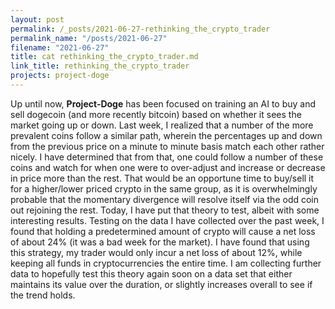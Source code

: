 ```yaml
---
layout: post
permalink: /_posts/2021-06-27-rethinking_the_crypto_trader
permalink_name: "/posts/2021-06-27"
filename: "2021-06-27"
title: cat rethinking_the_crypto_trader.md
link_title: rethinking_the_crypto_trader
projects: project-doge
---
```

Up until now, **Project-Doge** has been focused on training an AI to buy and sell dogecoin (and more recently bitcoin) based on whether it sees the market going up or down. Last week, I realized that a number of the more prevalent coins follow a similar path, wherein the percentages up and down from the previous price on a minute to minute basis match each other rather nicely. I have determined that from that, one could follow a number of these coins and watch for when one were to over-adjust and increase or decrease in price more than the rest. That would be an opportune time to buy/sell it for a higher/lower priced crypto in the same group, as it is overwhelmingly probable that the momentary divergence will resolve itself via the odd coin out rejoining the rest.
Today, I have put that theory to test, albeit with some interesting results. Testing on the data I have collected over the past week, I found that holding a predetermined amount of crypto will cause a net loss of about 24% (it was a bad week for the market). I have found that using this strategy, my trader would only incur a net loss of about 12%, while keeping all funds in cryptocurrencies the entire time. I am collecting further data to hopefully test this theory again soon on a data set that either maintains its value over the duration, or slightly increases overall to see if the trend holds.